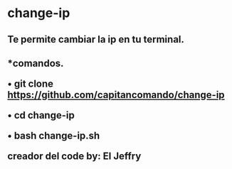# change-ip

<h2>Te permite cambiar la ip en tu terminal.<h2>

*comandos.

• git clone https://github.com/capitancomando/change-ip

• cd change-ip

• bash change-ip.sh

creador del code by: El Jeffry
